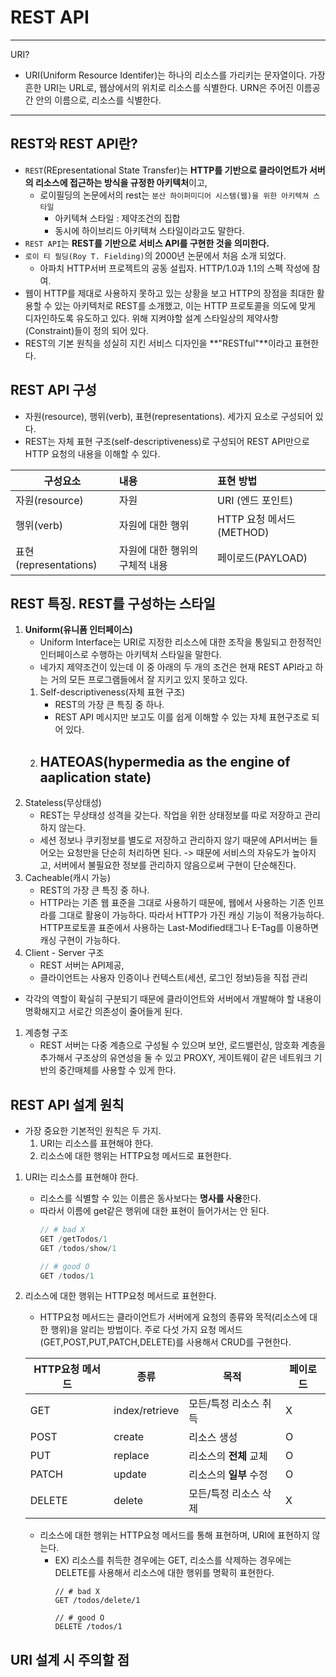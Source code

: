 # REST API

---
URI?<br/>
- URI(Uniform Resource Identifer)는 하나의 리소스를 가리키는 문자열이다.
가장 흔한 URI는 URL로, 웹상에서의 위치로 리소스를 식별한다.
URN은 주어진 이름공간 안의 이름으로, 리소스를 식별한다.
---

## REST와 REST API란?
- `REST`(REpresentational State Transfer)는 **HTTP를 기반으로 클라이언트가 서버의 리소스에 접근하는 방식을 규정한 아키텍처**이고, 
    - 로이필딩의 논문에서의 rest는 `분산 하이퍼미디어 시스템(웹)을 위한 아키텍쳐 스타일`
      - 아키텍쳐 스타일 : 제약조건의 집합
      - 동시에 하이브리드 아키텍쳐 스타일이라고도 말한다.
- `REST API`는 **REST를 기반으로 서비스 API를 구현한 것을 의미한다.**
- `로이 티 필딩(Roy T. Fielding)`의 2000년 논문에서 처음 소개 되었다.
  - 아파치 HTTP서버 프로젝트의 공동 설립자. HTTP/1.0과 1.1의 스펙 작성에 참여.
- 웹이 HTTP를 제대로 사용하지 못하고 있는 상황을 보고 HTTP의 장점을 최대한 활용할 수 있는 아키텍처로 REST를 소개했고, 이는 HTTP 프로토콜을 의도에 맞게 디자인하도록 유도하고 있다. 위해 지켜야할 설계 스타일상의 제약사항(Constraint)들이 정의 되어 있다.
- REST의 기본 원칙을 성실히 지킨 서비스 디자인을 **"RESTful"**이라고 표현한다.

## REST API 구성
- 자원(resource), 행위(verb), 표현(representations). 세가지 요소로 구성되어 있다.
- REST는 자체 표현 구조(self-descriptiveness)로 구성되어 REST API만으로 HTTP 요청의 내용을 이해할 수 있다.

|구성요소|내용|표현 방법|
|---|:---|:---|
|자원(resource)|자원|URI (엔드 포인트)|
|행위(verb)|자원에 대한 행위|HTTP 요청 메서드(METHOD)|
|표현(representations)|자원에 대한 행위의 구체적 내용|페이로드(PAYLOAD)|

## REST 특징. REST를 구성하는 스타일
1. **Uniform(유니폼 인터페이스)**
    - Uniform Interface는 URI로 지정한 리소스에 대한 조작을 통일되고 한정적인 인터페이스로 수행하는 아키텍처 스타일을 말한다.
    - 네가지 제약조건이 있는데 이 중 아래의 두 개의 조건은 현재 REST API라고 하는 거의 모든 프로그램들에서 잘 지키고 있지 못하고 있다.
    1. Self-descriptiveness(자체 표현 구조)
        - REST의 가장 큰 특징 중 하나.
        - REST API 메시지만 보고도 이를 쉽게 이해할 수 있는 자체 표현구조로 되어 있다.
    1. HATEOAS(hypermedia as the engine of aaplication state)
        - 
1. Stateless(무상태성)
    - REST는 무상태성 성격을 갖는다. 작업을 위한 상태정보를 따로 저장하고 관리하지 않는다.
    - 세션 정보나 쿠키정보를 별도로 저장하고 관리하지 않기 때문에 API서버는 들어오는 요청만을 단순히 처리하면 된다. -> 때문에 서비스의 자유도가 높아지고, 서버에서 불필요한 정보를 관리하지 않음으로써 구현이 단순해진다.
1. Cacheable(캐시 가능)
    - REST의 가장 큰 특징 중 하나.
    - HTTP라는 기존 웹 표준을 그대로 사용하기 때문에, 웹에서 사용하는 기존 인프라를 그대로 활용이 가능하다. 따라서 HTTP가 가진 캐싱 기능이 적용가능하다. HTTP프로토콜 표준에서 사용하는 Last-Modified태그나 E-Tag를 이용하면 캐싱 구현이 가능하다.
1. Client - Server 구조
    - REST 서버는 API제공,
    - 클라이언트는 사용자 인증이나 컨텍스트(세션, 로그인 정보)등을 직접 관리
  - 각각의 역할이 확실히 구분되기 때문에 클라이언트와 서버에서 개발해야 할 내용이 명확해지고 서로간 의존성이 줄어들게 된다.
1. 계층형 구조
    - REST 서버는 다중 계층으로 구성될 수 있으며 보안, 로드밸런싱, 암호화 계층을 추가해서 구조상의 유연성을 둘 수 있고 PROXY, 게이트웨이 같은 네트워크 기반의 중간매체를 사용할 수 있게 한다.


## REST API 설계 원칙
- 가장 중요한 기본적인 원칙은 두 가지.
    1. URI는 리소스를 표현해야 한다.
    1. 리소스에 대한 행위는 HTTP요청 메서드로 표현한다.

1. URI는 리소스를 표현해야 한다.
    - 리소스를 식별할 수 있는 이름은 동사보다는 **명사를 사용**한다.
    - 따라서 이름에 get같은 행위에 대한 표현이 들어가서는 안 된다.
      ```js
      // # bad X
      GET /getTodos/1
      GET /todos/show/1

      // # good O
      GET /todos/1
      ```
2. 리소스에 대한 행위는 HTTP요청 메서드로 표현한다.
    - HTTP요청 메서드는 클라이언트가 서버에게 요청의 종류와 목적(리소스에 대한 행위)을 알리는 방법이다. 주로 다섯 가지 요청 메서드(GET,POST,PUT,PATCH,DELETE)를 사용해서 CRUD를 구현한다.

    |HTTP요청 메서드|종류|목적|페이로드|
    |---|---|---|---|
    |GET|index/retrieve|모든/특정 리소스 취득|X|
    |POST|create|리소스 생성|O|
    |PUT|replace|리소스의 **전체** 교체|O|
    |PATCH|update|리소스의 **일부** 수정|O|
    |DELETE|delete|모든/특정 리소스 삭제|X|

    - 리소스에 대한 행위는 HTTP요청 메서드를 통해 표현하며, URI에 표현하지 않는다.
      - EX) 리소스를 취득한 경우에는 GET, 리소스를 삭제하는 경우에는 DELETE를 사용해서 리소스에 대한 행위를 명확히 표현한다.
        ```JS
        // # bad X
        GET /todos/delete/1

        // # good O
        DELETE /todos/1
        ```

## URI 설계 시 주의할 점
